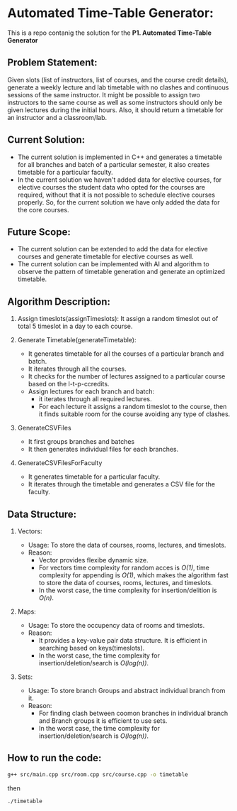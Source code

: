 # Automated Time-Table Generator:

This is a repo contanig the solution for the **P1. Automated Time-Table Generator**

## Problem Statement:

Given slots (list of instructors, list of courses, and the course credit details), generate a weekly lecture and lab timetable with no clashes and continuous sessions of the same instructor. It might be possible to assign two instructors to the same course as well as some instructors should only be given lectures during the initial hours. Also, it should return a timetable for an instructor and a classroom/lab.

## Current Solution:

-   The current solution is implemented in C++ and generates a timetable for all branches and batch of a particular semester, it also creates timetable for a particular faculty.
-   In the current solution we haven't added data for elective courses, for elective courses the student data who opted for the courses are required, without that it is not possible to schedule elective courses properly. So, for the current solution we have only added the data for the core courses.

## Future Scope:

-   The current solution can be extended to add the data for elective courses and generate timetable for elective courses as well.
-   The current solution can be implemented with AI and algorithm to observe the pattern of timetable generation and generate an optimized timetable.

## Algorithm Description:

1. Assign timeslots(assignTimeslots): It assign a random timeslot out of total 5 timeslot in a day to each course.

2. Generate Timetable(generateTimetable):

    - It generates timetable for all the courses of a particular branch and batch.
    - It iterates through all the courses.
    - It checks for the number of lectures assigned to a particular course based on the l-t-p-ccredits.
    - Assign lectures for each branch and batch:
        - it iterates through all required lectures.
        - For each lecture it assigns a random timeslot to the course, then it finds suitable room for the course avoiding any type of clashes.

3. GenerateCSVFiles
    - It first groups branches and batches
    - It then generates individual files for each branches.

4. GenerateCSVFilesForFaculty
    - It generates timetable for a particular faculty.
    - It iterates through the timetable and generates a CSV file for the faculty.

## Data Structure:

1. Vectors:

    - Usage: To store the data of courses, rooms, lectures, and timeslots.
    - Reason:
        - Vector provides flexibe dynamic size.
        - For vectors time complexity for random acces is _O(1)_, time complexity for appending is _O(1)_, which makes the algorithm fast to store the data of courses, rooms, lectures, and timeslots.
        - In the worst case, the time complexity for insertion/delition is _O(n)_.

2. Maps:

    - Usage: To store the occupency data of rooms and timeslots.
    - Reason:
        - It provides a key-value pair data structure. It is efficient in searching based on keys(timeslots).
        - In the worst case, the time complexity for insertion/deletion/search is _O(log(n))_.

3. Sets:

    - Usage: To store branch Groups and abstract individual branch from it.
    - Reason:
        - For finding clash between coomon branches in individual branch and Branch groups it is efficient to use sets.
        - In the worst case, the time complexity for insertion/deletion/search is _O(log(n))_.

## How to run the code:

```sh
g++ src/main.cpp src/room.cpp src/course.cpp -o timetable
```

then

```sh
./timetable
```
